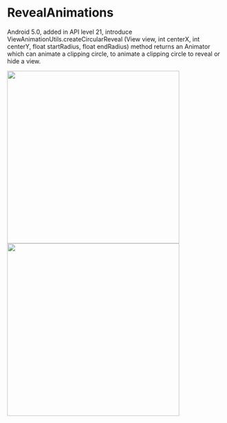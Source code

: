 # RevealAnimations
<p>Android 5.0, added in API level 21, introduce ViewAnimationUtils.createCircularReveal (View view, int centerX, int centerY, float startRadius, float endRadius) method returns an Animator which can animate a clipping circle, to animate a clipping circle to reveal or hide a view.</p>
<img src="https://github.com/georgioupanayiotis/RevealAnimations/blob/master/animation-show.png" width="400"/>
<img src="https://github.com/georgioupanayiotis/RevealAnimations/blob/master/animation-hide.png" width="400">
